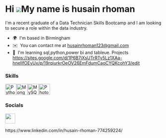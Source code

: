 Hi ![](https://user-images.githubusercontent.com/18350557/176309783-0785949b-9127-417c-8b55-ab5a4333674e.gif)My name is husain rhoman
=====================================================================================================================================

I'm a recent graduate of a Data Technician Skills Bootcamp and I am looking to secure a role within the data industry.

* 🌍  I'm based in Birmingham
* ✉️  You can contact me at [husainrhoman123@gmail.com](mailto:husainrhoman123@gmail.com)
* 🧠  I'm learning sql,python,power bi and tableue.
Projects
https://sites.google.com/d/1P6B7iXsUTrRTy5Lz1XAa-hneIlfOEyUx/p/19rqiurkrOeOV26EmFdumCaoCYQKcohY3/edit
### Skills


<p align="left">
<a href="https://www.python.org/" target="_blank" rel="noreferrer"><img src="https://raw.githubusercontent.com/danielcranney/readme-generator/main/public/icons/skills/python-colored.svg" width="36" height="36" alt="Python" /></a><a href="https://www.mongodb.com/" target="_blank" rel="noreferrer"><img src="https://raw.githubusercontent.com/danielcranney/readme-generator/main/public/icons/skills/mongodb-colored.svg" width="36" height="36" alt="MongoDB" /></a><a href="https://www.mysql.com/" target="_blank" rel="noreferrer"><img src="https://raw.githubusercontent.com/danielcranney/readme-generator/main/public/icons/skills/mysql-colored.svg" width="36" height="36" alt="MySQL" /></a><a href="https://www.adobe.com/uk/products/photoshop.html" target="_blank" rel="noreferrer"><img src="https://raw.githubusercontent.com/danielcranney/readme-generator/main/public/icons/skills/photoshop-colored.svg" width="36" height="36" alt="Photoshop" /></a>
</p>


### Socials

<p align="left"> <a href="https://www.github.com/Husainrhoman00" target="_blank" rel="noreferrer"> <picture> <source media="(prefers-color-scheme: dark)" srcset="https://raw.githubusercontent.com/danielcranney/readme-generator/main/public/icons/socials/github-dark.svg" /> <source media="(prefers-color-scheme: light)" srcset="https://raw.githubusercontent.com/danielcranney/readme-generator/main/public/icons/socials/github.svg" /> <img src="https://raw.githubusercontent.com/danielcranney/readme-generator/main/public/icons/socials/github.svg" width="32" height="32" /> </picture> </a></p>
https://www.linkedin.com/in/husain-rhoman-774259224/
